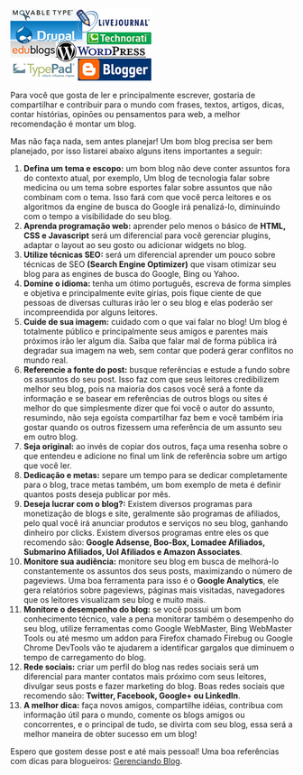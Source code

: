 ![Gerenciadores de blogs](images/gerenciadores-de-blogs.jpg)

Para você que gosta de ler e principalmente escrever, gostaria de compartilhar e contribuir para o mundo com frases, textos, artigos, dicas, contar histórias, opinōes ou pensamentos para web, a melhor recomendação é montar um blog.

Mas não faça nada, sem antes planejar! Um bom blog precisa ser bem planejado, por isso listarei abaixo alguns itens importantes a seguir:

1.  **Defina um tema e escopo:** um bom blog não deve conter assuntos fora do contexto atual, por exemplo, Um blog de tecnologia falar sobre medicina ou um tema sobre esportes falar sobre assuntos que não combinam com o tema. Isso fará com que você perca leitores e os algoritmos da engine de busca do Google irá penalizá-lo, diminuindo com o tempo a visibilidade do seu blog.
2.  **Aprenda programação web:** aprender pelo menos o básico de **HTML, CSS e Javascript** será um diferencial para você gerenciar plugins, adaptar o layout ao seu gosto ou adicionar widgets no blog.
3.  **Utilize técnicas SEO:** será um diferencial aprender um pouco sobre técnicas de SEO **(Search Engine Optimizer)** que visam otimizar seu blog para as engines de busca do Google, Bing ou Yahoo.
4.  **Domine o idioma:** tenha um ótimo português, escreva de forma simples e objetiva e principalmente evite gírias, pois fique ciente de que pessoas de diversas culturas irão ler o seu blog e elas poderão ser incompreendida por alguns leitores.
5.  **Cuide de sua imagem:** cuidado com o que vai falar no blog! Um blog é totalmente público e principalmente seus amigos e parentes mais próximos irão ler algum dia. Saiba que falar mal de forma pública irá degradar sua imagem na web, sem contar que poderá gerar conflitos no mundo real.
6.  **Referencie a fonte do post:** busque referências e estude a fundo sobre os assuntos do seu post. Isso faz com que seus leitores credibilizem melhor seu blog, pois na maioria dos casos você será a fonte da informação e se basear em referências de outros blogs ou sites é melhor do que simplesmente dizer que foi você o autor do assunto, resumindo, não seja egoísta compartilhar faz bem e você também iria gostar quando os outros fizessem uma referência de um assunto seu em outro blog.
7.  **Seja original:** ao invés de copiar dos outros, faça uma resenha sobre o que entendeu e adicione no final um link de referência sobre um artigo que você ler.
8.  **Dedicação e metas:** separe um tempo para se dedicar completamente para o blog, trace metas também, um bom exemplo de meta é definir quantos posts deseja publicar por mês.
9.  **Deseja lucrar com o blog?:** Existem diversos programas para monetização de blogs e site, geralmente são programas de afiliados, pelo qual você irá anunciar produtos e serviços no seu blog, ganhando dinheiro por clicks. Existem diversos programas entre eles os que recomendo são: **Google Adsense, Boo-Box, Lomadee Afiliados, Submarino Afiliados, Uol Afiliados e Amazon Associates**.
10.  **Monitore sua audiência:** monitore seu blog em busca de melhorá-lo constantemente os assuntos dos seus posts, maximizando o número de pageviews. Uma boa ferramenta para isso é o **Google Analytics**, ele gera relatórios sobre pageviews, páginas mais visitadas, navegadores que os leitores visualizam seu blog e muito mais.
11.  **Monitore o desempenho do blog:** se você possui um bom conhecimento técnico, vale a pena monitorar também o desempenho do seu blog, utilize ferramentas como Google WebMaster, Bing WebMaster Tools ou até mesmo um addon para Firefox chamado Firebug ou Google Chrome DevTools vão te ajudarem a identificar gargalos que diminuem o tempo de carregamento do blog.
12.  **Rede sociais:** criar um perfil do blog nas redes sociais será um diferencial para manter contatos mais próximo com seus leitores, divulgar seus posts e fazer marketing do blog. Boas redes sociais que recomendo são: **Twitter, Facebook, Google+ ou LinkedIn**.
13.  **A melhor dica:** faça novos amigos, compartilhe idéias, contribua com informação útil para o mundo, comente os blogs amigos ou concorrentes, e o principal de tudo, se divirta com seu blog, essa será a melhor maneira de obter sucesso em um blog!

Espero que gostem desse post e até mais pessoal!
Uma boa referências com dicas para blogueiros: [Gerenciando Blog](http://www.gerenciandoblog.com.br/).